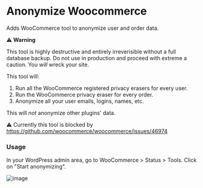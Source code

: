 # Anonymize Woocommerce
Adds WooCommerce tool to anonymize user and order data. 

⚠️ **Warning** 

This tool is highly destructive and entirely irreverisible without a full database backup. Do not use in production and proceed with extreme a caution. You _will_ wreck your site.

This tool will:

1. Run all the WooCommerce registered privacy erasers for every user.
2. Run the WooCommerce privacy eraser for every order.
3. Anonymize all your user emails, logins, names, etc.

This will _not_ anonymize other plugins' data.

⚠️ Currently this tool is blocked by https://github.com/woocommerce/woocommerce/issues/46974

### Usage

In your WordPress admin area, go to WooCommerce > Status > Tools. Click on "Start anonymizing".

![image](https://github.com/helgatheviking/anonymize-woocommerce/assets/507025/1e21bd01-1fbf-4c58-afb3-9acd79f8cdd6)
